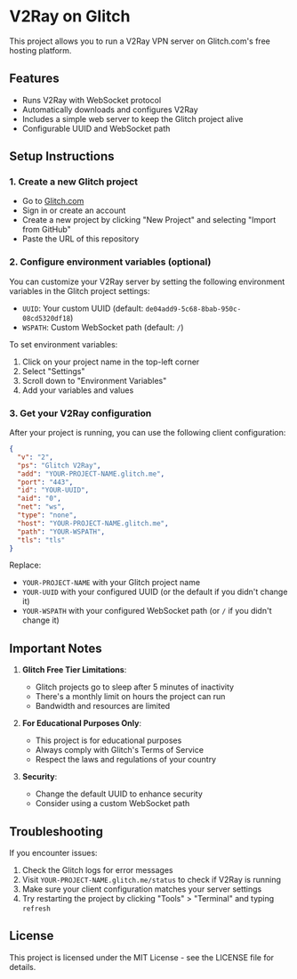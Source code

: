 # V2Ray on Glitch

This project allows you to run a V2Ray VPN server on Glitch.com's free hosting platform.

## Features

- Runs V2Ray with WebSocket protocol
- Automatically downloads and configures V2Ray
- Includes a simple web server to keep the Glitch project alive
- Configurable UUID and WebSocket path

## Setup Instructions

### 1. Create a new Glitch project

- Go to [Glitch.com](https://glitch.com/)
- Sign in or create an account
- Create a new project by clicking "New Project" and selecting "Import from GitHub"
- Paste the URL of this repository

### 2. Configure environment variables (optional)

You can customize your V2Ray server by setting the following environment variables in the Glitch project settings:

- `UUID`: Your custom UUID (default: `de04add9-5c68-8bab-950c-08cd5320df18`)
- `WSPATH`: Custom WebSocket path (default: `/`)

To set environment variables:

1. Click on your project name in the top-left corner
2. Select "Settings"
3. Scroll down to "Environment Variables"
4. Add your variables and values

### 3. Get your V2Ray configuration

After your project is running, you can use the following client configuration:

```json
{
  "v": "2",
  "ps": "Glitch V2Ray",
  "add": "YOUR-PROJECT-NAME.glitch.me",
  "port": "443",
  "id": "YOUR-UUID",
  "aid": "0",
  "net": "ws",
  "type": "none",
  "host": "YOUR-PROJECT-NAME.glitch.me",
  "path": "YOUR-WSPATH",
  "tls": "tls"
}
```

Replace:

- `YOUR-PROJECT-NAME` with your Glitch project name
- `YOUR-UUID` with your configured UUID (or the default if you didn't change it)
- `YOUR-WSPATH` with your configured WebSocket path (or `/` if you didn't change it)

## Important Notes

1. **Glitch Free Tier Limitations**:

   - Glitch projects go to sleep after 5 minutes of inactivity
   - There's a monthly limit on hours the project can run
   - Bandwidth and resources are limited

2. **For Educational Purposes Only**:

   - This project is for educational purposes
   - Always comply with Glitch's Terms of Service
   - Respect the laws and regulations of your country

3. **Security**:
   - Change the default UUID to enhance security
   - Consider using a custom WebSocket path

## Troubleshooting

If you encounter issues:

1. Check the Glitch logs for error messages
2. Visit `YOUR-PROJECT-NAME.glitch.me/status` to check if V2Ray is running
3. Make sure your client configuration matches your server settings
4. Try restarting the project by clicking "Tools" > "Terminal" and typing `refresh`

## License

This project is licensed under the MIT License - see the LICENSE file for details.
